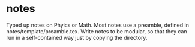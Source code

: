 # notes

Typed up notes on Phyics or Math. Most notes use a preamble, defined in
notes/template/preamble.tex. Write notes to be modular, so that they can 
run in a self-contained way just by copying the directory.

